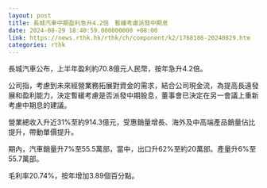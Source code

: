 ```yaml
---
layout: post
title: 長城汽車中期盈利急升4.2倍　暫緩考慮派發中期息
date: 2024-08-29 18:40:59.000000000 +08:00
link: https://news.rthk.hk/rthk/ch/component/k2/1768186-20240829.htm
categories: rthk
---
```


長城汽車公布，上半年盈利約70.8億元人民幣，按年急升4.2倍。

公司指，考慮到未來經營業務拓展對資金的需求，結合公司現金流，為提高長遠發展和盈利能力，決定暫緩考慮是否派發中期股息，董事會已決定在另一會議上重新考慮中期息的建議。

營業總收入升近31%至約914.3億元，受惠銷量增長、海外及中高端產品銷量佔比提升，帶動單價提升。

期內，汽車銷量升7%至55.5萬部，當中，出口升62%至約20萬部。產量升6%至55.7萬部。

毛利率20.74%，按年增加3.89個百分點。
